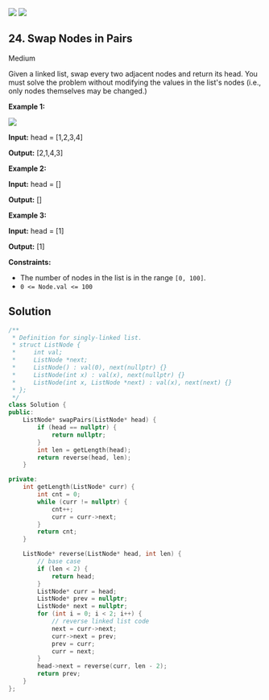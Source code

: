 [![](https://img.shields.io/github/stars/LeetCode-in-Cpp/LeetCode-in-Cpp?label=Stars&style=flat-square)](https://github.com/LeetCode-in-Cpp/LeetCode-in-Cpp)
[![](https://img.shields.io/github/forks/LeetCode-in-Cpp/LeetCode-in-Cpp?label=Fork%20me%20on%20GitHub%20&style=flat-square)](https://github.com/LeetCode-in-Cpp/LeetCode-in-Cpp/fork)

## 24\. Swap Nodes in Pairs

Medium

Given a linked list, swap every two adjacent nodes and return its head. You must solve the problem without modifying the values in the list's nodes (i.e., only nodes themselves may be changed.)

**Example 1:**

![](https://assets.leetcode.com/uploads/2020/10/03/swap_ex1.jpg)

**Input:** head = [1,2,3,4]

**Output:** [2,1,4,3] 

**Example 2:**

**Input:** head = []

**Output:** [] 

**Example 3:**

**Input:** head = [1]

**Output:** [1] 

**Constraints:**

*   The number of nodes in the list is in the range `[0, 100]`.
*   `0 <= Node.val <= 100`



## Solution

```cpp
/**
 * Definition for singly-linked list.
 * struct ListNode {
 *     int val;
 *     ListNode *next;
 *     ListNode() : val(0), next(nullptr) {}
 *     ListNode(int x) : val(x), next(nullptr) {}
 *     ListNode(int x, ListNode *next) : val(x), next(next) {}
 * };
 */
class Solution {
public:
    ListNode* swapPairs(ListNode* head) {
        if (head == nullptr) {
            return nullptr;
        }
        int len = getLength(head);
        return reverse(head, len);
    }

private:
    int getLength(ListNode* curr) {
        int cnt = 0;
        while (curr != nullptr) {
            cnt++;
            curr = curr->next;
        }
        return cnt;
    }

    ListNode* reverse(ListNode* head, int len) {
        // base case
        if (len < 2) {
            return head;
        }
        ListNode* curr = head;
        ListNode* prev = nullptr;
        ListNode* next = nullptr;
        for (int i = 0; i < 2; i++) {
            // reverse linked list code
            next = curr->next;
            curr->next = prev;
            prev = curr;
            curr = next;
        }
        head->next = reverse(curr, len - 2);
        return prev;
    }
};
```